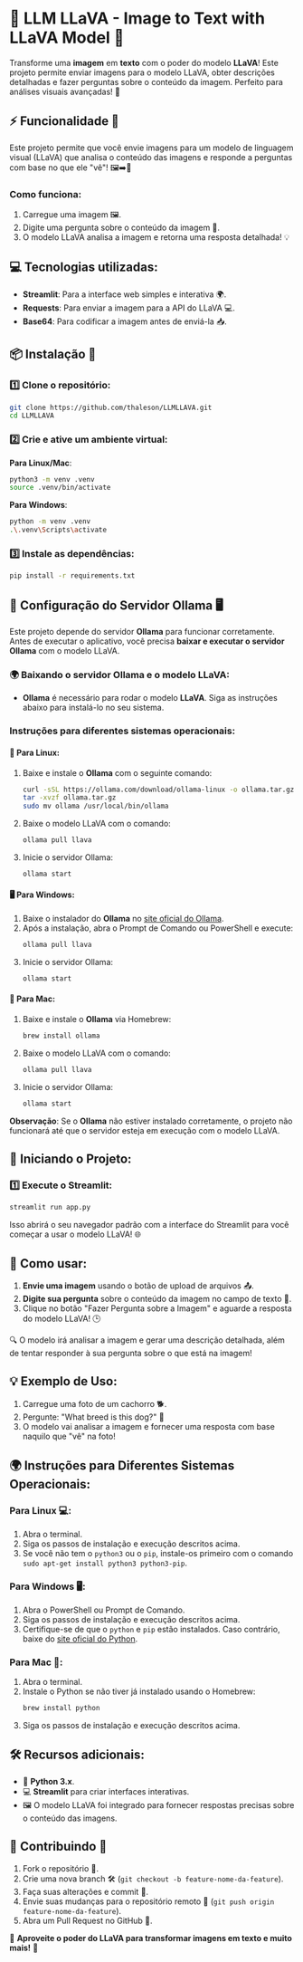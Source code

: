# 📸 **LLM LLaVA - Image to Text with LLaVA Model** 🤖

Transforme uma **imagem** em **texto** com o poder do modelo **LLaVA**! Este projeto permite enviar imagens para o modelo LLaVA, obter descrições detalhadas e fazer perguntas sobre o conteúdo da imagem. Perfeito para análises visuais avançadas! 🌟

## ⚡ **Funcionalidade** 🚀
Este projeto permite que você envie imagens para um modelo de linguagem visual (LLaVA) que analisa o conteúdo das imagens e responde a perguntas com base no que ele "vê"! 🖼️➡️💬

### Como funciona:
1. Carregue uma imagem 🖼️.
2. Digite uma pergunta sobre o conteúdo da imagem 🤔.
3. O modelo LLaVA analisa a imagem e retorna uma resposta detalhada! 💡

## 💻 **Tecnologias utilizadas**:
- **Streamlit**: Para a interface web simples e interativa 🌍.
- **Requests**: Para enviar a imagem para a API do LLaVA 💻.
- **Base64**: Para codificar a imagem antes de enviá-la 📥.

## 📦 **Instalação** 🔧

### 1️⃣ **Clone o repositório**:
```bash
git clone https://github.com/thaleson/LLMLLAVA.git
cd LLMLLAVA
```

### 2️⃣ **Crie e ative um ambiente virtual**:
**Para Linux/Mac**:
```bash
python3 -m venv .venv
source .venv/bin/activate
```

**Para Windows**:
```bash
python -m venv .venv
.\.venv\Scripts\activate
```

### 3️⃣ **Instale as dependências**:
```bash
pip install -r requirements.txt
```

## 🚀 **Configuração do Servidor Ollama** 🖥️

Este projeto depende do servidor **Ollama** para funcionar corretamente. Antes de executar o aplicativo, você precisa **baixar e executar o servidor Ollama** com o modelo LLaVA.

### 🌍 **Baixando o servidor Ollama e o modelo LLaVA**:

- **Ollama** é necessário para rodar o modelo **LLaVA**. Siga as instruções abaixo para instalá-lo no seu sistema.

### **Instruções para diferentes sistemas operacionais:**

#### 🐧 **Para Linux**:
1. Baixe e instale o **Ollama** com o seguinte comando:
   ```bash
   curl -sSL https://ollama.com/download/ollama-linux -o ollama.tar.gz
   tar -xvzf ollama.tar.gz
   sudo mv ollama /usr/local/bin/ollama
   ```
2. Baixe o modelo LLaVA com o comando:
   ```bash
   ollama pull llava
   ```
3. Inicie o servidor Ollama:
   ```bash
   ollama start
   ```

#### 🖥️ **Para Windows**:
1. Baixe o instalador do **Ollama** no [site oficial do Ollama](https://ollama.com/download).
2. Após a instalação, abra o Prompt de Comando ou PowerShell e execute:
   ```bash
   ollama pull llava
   ```
3. Inicie o servidor Ollama:
   ```bash
   ollama start
   ```

#### 🍏 **Para Mac**:
1. Baixe e instale o **Ollama** via Homebrew:
   ```bash
   brew install ollama
   ```
2. Baixe o modelo LLaVA com o comando:
   ```bash
   ollama pull llava
   ```
3. Inicie o servidor Ollama:
   ```bash
   ollama start
   ```

**Observação**: Se o **Ollama** não estiver instalado corretamente, o projeto não funcionará até que o servidor esteja em execução com o modelo LLaVA.

## 🚀 **Iniciando o Projeto**:

### 1️⃣ **Execute o Streamlit**:
```bash
streamlit run app.py
```

Isso abrirá o seu navegador padrão com a interface do Streamlit para você começar a usar o modelo LLaVA! 🌐

## 📝 **Como usar**:

1. **Envie uma imagem** usando o botão de upload de arquivos 📤.
2. **Digite sua pergunta** sobre o conteúdo da imagem no campo de texto 📝.
3. Clique no botão "Fazer Pergunta sobre a Imagem" e aguarde a resposta do modelo LLaVA! 🕒

🔍 O modelo irá analisar a imagem e gerar uma descrição detalhada, além de tentar responder à sua pergunta sobre o que está na imagem!

## 💡 **Exemplo de Uso**:

1. Carregue uma foto de um cachorro 🐕.
2. Pergunte: "What breed is this dog?" 🐾
3. O modelo vai analisar a imagem e fornecer uma resposta com base naquilo que "vê" na foto!

## 🌍 **Instruções para Diferentes Sistemas Operacionais**:

### **Para Linux** 💻:
1. Abra o terminal.
2. Siga os passos de instalação e execução descritos acima.
3. Se você não tem o `python3` ou o `pip`, instale-os primeiro com o comando `sudo apt-get install python3 python3-pip`.

### **Para Windows** 🖥️:
1. Abra o PowerShell ou Prompt de Comando.
2. Siga os passos de instalação e execução descritos acima.
3. Certifique-se de que o `python` e `pip` estão instalados. Caso contrário, baixe do [site oficial do Python](https://www.python.org/downloads/).

### **Para Mac** 🍏:
1. Abra o terminal.
2. Instale o Python se não tiver já instalado usando o Homebrew:
   ```bash
   brew install python
   ```
3. Siga os passos de instalação e execução descritos acima.

## 🛠️ **Recursos adicionais**:

- 🐍 **Python 3.x**.
- 💻 **Streamlit** para criar interfaces interativas.
- 🖼️ O modelo LLaVA foi integrado para fornecer respostas precisas sobre o conteúdo das imagens.

## 💬 **Contribuindo** 🤝

1. Fork o repositório 🍴.
2. Crie uma nova branch 🛠️ (`git checkout -b feature-nome-da-feature`).
3. Faça suas alterações e commit 📝.
4. Envie suas mudanças para o repositório remoto 🔄 (`git push origin feature-nome-da-feature`).
5. Abra um Pull Request no GitHub 🔀.



🎉 **Aproveite o poder do LLaVA para transformar imagens em texto e muito mais!** 🎉
```

